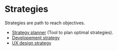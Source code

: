 # Strategies

Strategies are path to reach objectives.

* [Strategy planner](https://github.com/esteem8app/esteem8app.github.io/blob/master/docs/strategies/Strategy-planner.md) (Tool to plan optimal strategies).
* [Developement strategy](https://github.com/esteem8app/esteem8app.github.io/blob/master/docs/strategies/Developement-strategy.md)
* [UX design strategy](https://github.com/esteem8app/esteem8app.github.io/blob/master/docs/strategies/UX-design-strategy.md)
